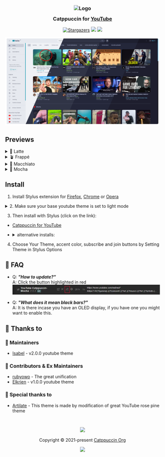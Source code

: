 <h3 align="center">
	<img src="https://raw.githubusercontent.com/catppuccin/catppuccin/main/assets/logos/exports/1544x1544_circle.png" width="100" alt="Logo"/><br/>
	<img src="https://raw.githubusercontent.com/catppuccin/catppuccin/main/assets/misc/transparent.png" height="30" width="0px"/>
	Catppuccin for <a href="https://www.youtube.com">YouTube</a>
	<img src="https://raw.githubusercontent.com/catppuccin/catppuccin/main/assets/misc/transparent.png" height="30" width="0px"/>
</h3>
<p align="center">
    <a href="https://github.com/catppuccin/YouTube/stargazers"><img alt="Stargazers" src="https://img.shields.io/github/stars/catppuccin/YouTube?colorA=363a4f&colorB=b7bdf8&style=for-the-badge"></a>
    <a href="https://github.com/catppuccin/YouTube/issues"><img src="https://img.shields.io/github/issues/catppuccin/YouTube?colorA=363a4f&colorB=f5a97f&style=for-the-badge"></a>
    <a href="https://github.com/catppuccin/YouTube/contributors"><img src="https://img.shields.io/github/contributors/catppuccin/YouTube?colorA=363a4f&colorB=a6da95&style=for-the-badge"></a>
</p>

<p align="center">
  <img src="assets/preview.webp"/>
</p>

## Previews

<details>
<summary>🌻 Latte</summary>
  <img src="assets/latte.webp"/>
</details>
<details>
<summary>🪴 Frappé</summary>
  <img src="assets/frappe.webp"/>
</details>
<details>
<summary>🌺 Macchiato</summary>
  <img src="assets/macchiato.webp"/>
</details>
<details>
<summary>🌿 Mocha</summary>
  <img src="assets/mocha.webp"/>
</details>

## Install

1. Install Stylus extension for [Firefox](https://addons.mozilla.org/en-US/firefox/addon/styl-us/), [Chrome](https://chrome.google.com/webstore/detail/stylus/clngdbkpkpeebahjckkjfobafhncgmne) or [Opera](https://addons.opera.com/en-gb/extensions/details/stylus/)

<details>
<summary>
2. Make sure your base youtube theme is set to light mode
</summary>

![Help image](/assets/set-to-lightmode.webp)
</details>

3. Then install with Stylus (click on the link):
  - [Catppuccin for YouTube](src/catppuccin.user.css?raw=1)
- <details><summary> alternative installs: </summary>

  - [userstyles.world](https://userstyles.world/style/8932/youtube-catppuccin)
</details>

4. Choose Your Theme, accent color, subscribe and join buttons by Setting Theme in Stylus Options


## 🙋 FAQ

- Q: **_"How to update?"_**\
A: Click the button highlighted in red
![Help image](/assets/update-image.webp)

- Q: **_"What does it mean black bars?"_**\
A: It is there incase you have an OLED display, if you have one you might want to enable this.

## 💝 Thanks to

### 🌟 Maintainers
- [Isabel](https://github.com/isabelroses) - v2.0.0 youtube theme
### 🌟 Contributors & Ex Maintainers
- [rubyowo](https://github.com/rubyowo) - The great unification
- [Elkrien](https://github.com/elkrien) - v1.0.0 youtube theme

### 🌟 Special thanks to
- [Artilate](https://github.com/artilate/youtube) - This theme is made by modification of great YouTube rose pine theme

&nbsp;

<p align="center"><img src="https://raw.githubusercontent.com/catppuccin/catppuccin/main/assets/footers/gray0_ctp_on_line.svg?sanitize=true" /></p>
<p align="center">Copyright &copy; 2021-present <a href="https://github.com/catppuccin" target="_blank">Catppuccin Org</a>
<p align="center"><a href="https://github.com/catppuccin/YouTube/blob/main/LICENSE"><img src="https://img.shields.io/static/v1.svg?style=for-the-badge&label=License&message=GNU&logoColor=d9e0ee&colorA=363a4f&colorB=b7bdf8"/></a></p>

